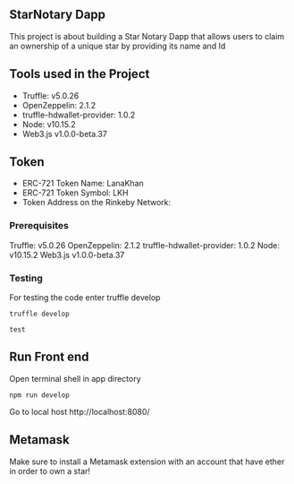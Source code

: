 ## StarNotary Dapp

This project is about building a Star Notary Dapp that allows users to claim an ownership of a unique star by providing its name and Id

## Tools used in the Project

- Truffle: v5.0.26
- OpenZeppelin: 2.1.2
- truffle-hdwallet-provider: 1.0.2
- Node: v10.15.2
- Web3.js v1.0.0-beta.37

## Token

- ERC-721 Token Name: LanaKhan
- ERC-721 Token Symbol: LKH
- Token Address on the Rinkeby Network:

### Prerequisites

Truffle: v5.0.26
OpenZeppelin: 2.1.2
truffle-hdwallet-provider: 1.0.2
Node: v10.15.2
Web3.js v1.0.0-beta.37

### Testing

For testing the code enter truffle develop

```
truffle develop
```
```
test
```

## Run Front end

Open terminal shell in app directory 

```
npm run develop
```
Go to local host http://localhost:8080/

## Metamask
Make sure to install a Metamask extension with an account that have ether in order to own a star!
